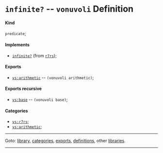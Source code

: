 

<a id='definition__vonuvoli__infinite_3f'></a>

# `infinite?` -- `vonuvoli` Definition


<a id='definition__vonuvoli__infinite_3f__kind'></a>

#### Kind

`predicate`;


<a id='definition__vonuvoli__infinite_3f__implements'></a>

#### Implements

 * [`infinite?`](../../r7rs/definitions/infinite_3f.md#definition__r7rs__infinite_3f) (from [`r7rs`](../../r7rs/_index.md#library__r7rs));


<a id='definition__vonuvoli__infinite_3f__exports'></a>

#### Exports

 * [`vs:arithmetic`](../../vonuvoli/exports/vs_3a_arithmetic.md#export__vonuvoli__vs_3a_arithmetic) -- `(vonuvoli arithmetic)`;


<a id='definition__vonuvoli__infinite_3f__exports-recursive'></a>

#### Exports recursive

 * [`vs:base`](../../vonuvoli/exports/vs_3a_base.md#export__vonuvoli__vs_3a_base) -- `(vonuvoli base)`;


<a id='definition__vonuvoli__infinite_3f__categories'></a>

#### Categories

 * [`vs:r7rs`](../../vonuvoli/categories/vs_3a_r7rs.md#category__vonuvoli__vs_3a_r7rs);
 * [`vs:arithmetic`](../../vonuvoli/categories/vs_3a_arithmetic.md#category__vonuvoli__vs_3a_arithmetic);

----

Goto: [library](../../vonuvoli/_index.md#library__vonuvoli), [categories](../../vonuvoli/categories/_index.md#toc__vonuvoli__categories), [exports](../../vonuvoli/exports/_index.md#toc__vonuvoli__exports), [definitions](../../vonuvoli/definitions/_index.md#toc__vonuvoli__definitions), other [libraries](../../_libraries.md#toc__libraries).

----

